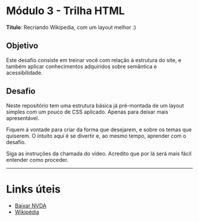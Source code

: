 # Módulo 3 - Trilha HTML  
**Título**: Recriando Wikipedia, com um layout melhor :)

## Objetivo
Este desafio consiste em treinar você com relação à estrutura do site, e também aplicar conhecimentos adquiridos sobre semântica e acessibilidade.

## Desafio
Neste repositório tem uma estrutura básica já pré-montada de um layout simples com um pouco de CSS aplicado. Apenas para deixar mais apresentável.  

Fiquem à vontade para criar da forma que desejarem, e sobre os temas que quiserem. O intuito aqui é se divertir e, ao mesmo tempo, aprender com o desafio.  

Siga as instruções da chamada do vídeo. Acredito que por lá será mais fácil entender como proceder.  

---

# Links úteis
- [Baixar NVDA](https://www.nvaccess.org/download/)  
- [Wikipédia](https://pt.wikipedia.org/)  
